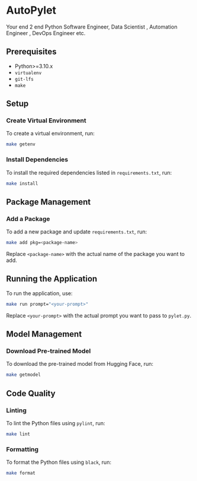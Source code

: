 
# AutoPylet

Your end 2 end Python Software Engineer, Data Scientist , Automation Engineer , DevOps Engineer etc.

## Prerequisites

- Python>=3.10.x
- `virtualenv`
- `git-lfs`
- `make`

## Setup

### Create Virtual Environment

To create a virtual environment, run:

```sh
make getenv
```

### Install Dependencies

To install the required dependencies listed in `requirements.txt`, run:

```sh
make install
```

## Package Management

### Add a Package

To add a new package and update `requirements.txt`, run:

```sh
make add pkg=<package-name>
```

Replace `<package-name>` with the actual name of the package you want to add.

## Running the Application

To run the application, use:

```sh
make run prompt="<your-prompt>"
```

Replace `<your-prompt>` with the actual prompt you want to pass to `pylet.py`.

## Model Management

### Download Pre-trained Model

To download the pre-trained model from Hugging Face, run:

```sh
make getmodel
```

## Code Quality

### Linting

To lint the Python files using `pylint`, run:

```sh
make lint
```

### Formatting

To format the Python files using `black`, run:

```sh
make format
```
